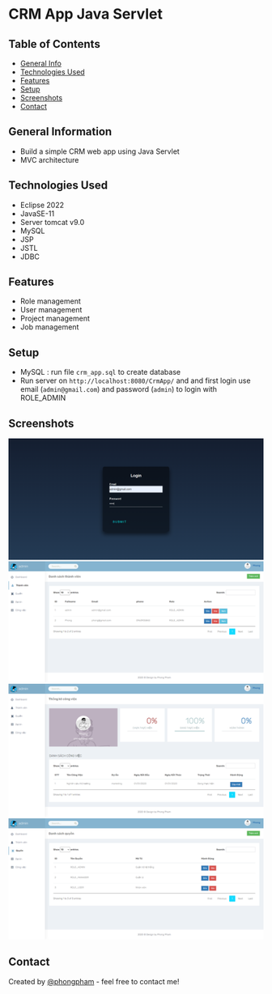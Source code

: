 # CRM App Java Servlet
## Table of Contents
* [General Info](#general-information)
* [Technologies Used](#technologies-used)
* [Features](#features)
* [Setup](#setup)
* [Screenshots](#screenshots)
* [Contact](#contact)

## General Information
- Build a simple CRM web app using Java Servlet
- MVC architecture

## Technologies Used
- Eclipse 2022
- JavaSE-11
- Server tomcat v9.0 
- MySQL
- JSP
- JSTL
- JDBC

## Features
- Role management
- User management
- Project management
- Job management

## Setup
- MySQL : run file `crm_app.sql` to create database
- Run server on `http://localhost:8080/CrmApp/` and and first login use email (`admin@gmail.com`) and password (`admin`) to login with ROLE_ADMIN

## Screenshots
![login](./img/login.png)
![user](./img/img_1.png)
![job](./img/img_2.png)
![role](./img/img_3.png)


## Contact
Created by [@phongpham](https://www.linkedin.com/in/phongphamdev/) - feel free to contact me!
